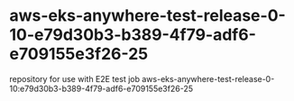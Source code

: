 # aws-eks-anywhere-test-release-0-10-e79d30b3-b389-4f79-adf6-e709155e3f26-25
repository for use with E2E test job aws-eks-anywhere-test-release-0-10:e79d30b3-b389-4f79-adf6-e709155e3f26-25
